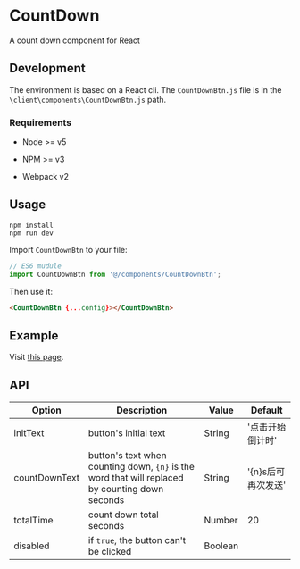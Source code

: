 # CountDown
A count down component for React

## Development
The environment is based on a React cli. The `CountDownBtn.js` file is in the `\client\components\CountDownBtn.js` path.

### Requirements

  * Node >= v5

  * NPM >= v3

  * Webpack v2

## Usage

```shell
npm install
npm run dev
```
Import `CountDownBtn` to your file:
```Javascript
// ES6 mudule
import CountDownBtn from '@/components/CountDownBtn';
```

Then use it:
```html
<CountDownBtn {...config}></CountDownBtn>
```

## Example
Visit [this page](https://dengyy.github.io/CountDown/dist/index.html).

## API
| Option        | Description                                 | Value    | Default          |
|---------------|---------------------------------------------|----------|------------------|
| initText      | button's initial text                       | String   | '点击开始倒计时' |
| countDownText | button's text when counting down, `{n}` is the word that will replaced by counting down seconds | String   | '{n}s后可再次发送'  |
| totalTime     | count down total seconds                    | Number   | 20              |
| disabled      | if `true`, the button can't be clicked      | Boolean  |                 |